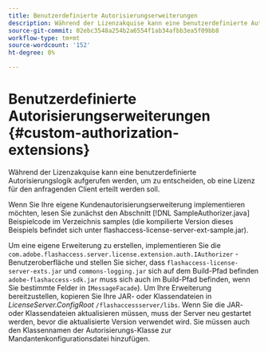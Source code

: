 ```yaml
---
title: Benutzerdefinierte Autorisierungserweiterungen
description: Während der Lizenzakquise kann eine benutzerdefinierte Autorisierungslogik aufgerufen werden, um zu entscheiden, ob eine Lizenz für den anfragenden Client erteilt werden soll.
source-git-commit: 02ebc3548a254b2a6554f1ab34afbb3ea5f09bb8
workflow-type: tm+mt
source-wordcount: '152'
ht-degree: 0%

---
```


# Benutzerdefinierte Autorisierungserweiterungen {#custom-authorization-extensions}

Während der Lizenzakquise kann eine benutzerdefinierte Autorisierungslogik aufgerufen werden, um zu entscheiden, ob eine Lizenz für den anfragenden Client erteilt werden soll.

Wenn Sie Ihre eigene Kundenautorisierungserweiterung implementieren möchten, lesen Sie zunächst den Abschnitt [!DNL SampleAuthorizer.java] Beispielcode im Verzeichnis samples (die kompilierte Version dieses Beispiels befindet sich unter flashaccess-license-server-ext-sample.jar).

Um eine eigene Erweiterung zu erstellen, implementieren Sie die `com.adobe.flashaccess.server.license.extension.auth.IAuthorizer` -Benutzeroberfläche und stellen Sie sicher, dass `flashaccess-license-server-exts.jar` und `commons-logging.jar` sich auf dem Build-Pfad befinden `adobe-flashaccess-sdk.jar` muss sich auch im Build-Pfad befinden, wenn Sie bestimmte Felder in `IMessageFacade`). Um Ihre Erweiterung bereitzustellen, kopieren Sie Ihre JAR- oder Klassendateien in *LicenseServer.ConfigRoot* `/flashaccessserver/libs`. Wenn Sie die JAR- oder Klassendateien aktualisieren müssen, muss der Server neu gestartet werden, bevor die aktualisierte Version verwendet wird. Sie müssen auch den Klassennamen der Autorisierungs-Klasse zur Mandantenkonfigurationsdatei hinzufügen.
